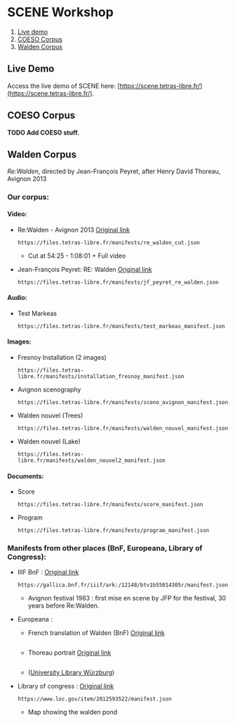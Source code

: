 # SCENE Workshop

1. [Live demo](#live-demo)
3. [COESO Corpus](#coeso-corpus)
2. [Walden Corpus](#walden-corpus)

## Live Demo

Access the live demo of SCENE here: [https://scene.tetras-libre.fr/](https://scene.tetras-libre.fr/).

## COESO Corpus

**TODO Add COESO stuff.**

## Walden Corpus
*Re:Walden*, directed by Jean-François Peyret, after Henry David Thoreau, Avignon 2013

### Our corpus:

#### Video:
- Re:Walden - Avignon 2013 [Original link](https://vimeo.com/403210879)
    ```
    https://files.tetras-libre.fr/manifests/re_walden_cut.json
    ```
    - Cut at 54:25 - 1:08:01 + Full video

- Jean-François Peyret: RE: Walden [Original link](https://vimeo.com/49392324)
    ```
    https://files.tetras-libre.fr/manifests/jf_peyret_re_walden.json
    ```

#### Audio:
- Test Markeas
    ```
    https://files.tetras-libre.fr/manifests/test_markeas_manifest.json
    ```

#### Images:
- Fresnoy Installation (2 images)
    ```
    https://files.tetras-libre.fr/manifests/installation_fresnoy_manifest.json
    ```

- Avignon scenography
    ```
    https://files.tetras-libre.fr/manifests/sceno_avignon_manifest.json
    ```

- Walden nouvel (Trees)
    ```
    https://files.tetras-libre.fr/manifests/walden_nouvel_manifest.json
    ```

- Walden nouvel (Lake)
    ```
    https://files.tetras-libre.fr/manifests/walden_nouvel2_manifest.json
    ```

#### Documents:
- Score
    ```
    https://files.tetras-libre.fr/manifests/score_manifest.json
    ```

- Program
    ```
    https://files.tetras-libre.fr/manifests/program_manifest.json
    ```

### Manifests from other places (BnF, Europeana, Library of Congress):
- IIIF BnF : [Original link](https://gallica.bnf.fr/ark:/12148/btv1b55014305r/f37.item)
    ```
    https://gallica.bnf.fr/iiif/ark:/12148/btv1b55014305r/manifest.json
    ```
    - Avignon festival 1983 : first mise en scene by JFP for the festival, 30 years before Re:Walden.

- Europeana :
    - French translation of Walden (BnF) [Original link](https://www.europeana.eu/fr/item/794/ark__12148_bpt6k933829z)
        ```
        
        ```
        
    - Thoreau portrait [Original link](https://www.europeana.eu/fr/item/2048424/item_IQL2C22QHHZEFYSHNJGH5D6CENGVNZQF)
        ```
        
        ```
        
    - ([University Library Würzburg](https://www.europeana.eu/fr/collections/organisation/1482250000004516200))
        
- Library of congress : [Original link](https://www.loc.gov/resource/g3764c.ct001110/?r=0.305,0.351,0.592,0.245,0)
    ```
    https://www.loc.gov/item/2012593522/manifest.json
    ```
    - Map showing the walden pond